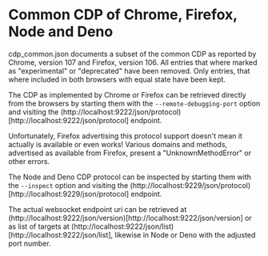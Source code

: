 # Common CDP of Chrome, Firefox, Node and Deno

cdp_common.json documents a subset of the common CDP as reported by Chrome, version 107 and Firefox, version 106.
All entries that where marked as "experimental" or "deprecated" have been removed.
Only entries, that where included in both browsers with equal state have been kept.

The CDP as implemented by Chrome or Firefox can be retrieved directly from the browsers by starting them with the `--remote-debugging-port` option
and visiting the (http://localhost:9222/json/protocol)[http://localhost:9222/json/protocol] endpoint.

Unfortunately, Firefox advertising this protocol support doesn't mean it actually is available or even works!
Various domains and methods, advertised as available from Firefox, present a "UnknownMethodError" or other errors.

The Node and Deno CDP protocol can be inspected by starting them with the `--inspect` option and visiting the
(http://localhost:9229/json/protocol)[http://localhost:9229/json/protocol] endpoint.

The actual websocket endpoint uri can be retrieved at (http://localhost:9222/json/version)[http://localhost:9222/json/version]
or as list of targets at (http://localhost:9222/json/list)[http://localhost:9222/json/list],
likewise in Node or Deno with the adjusted port number.
